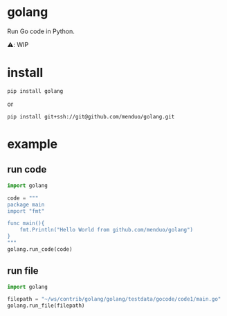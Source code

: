 # golang

Run Go code in Python.

⚠️: WIP

# install

```shell
pip install golang
```

or

```shell
pip install git+ssh://git@github.com/menduo/golang.git
```

# example

## run code

```python
import golang

code = """
package main
import "fmt"

func main(){
    fmt.Println("Hello World from github.com/menduo/golang")
}
"""
golang.run_code(code)
```

## run file

```python
import golang

filepath = "~/ws/contrib/golang/golang/testdata/gocode/code1/main.go"
golang.run_file(filepath)
```

